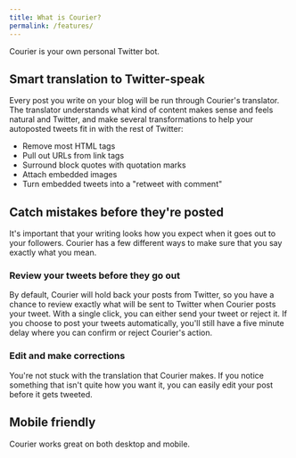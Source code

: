```yaml
---
title: What is Courier?
permalink: /features/
---
```


Courier is your own personal Twitter bot.

## Smart translation to Twitter-speak

Every post you write on your blog will be run through Courier's translator.
The translator understands what kind of content makes sense and feels natural and Twitter, and make several transformations to help your autoposted tweets fit in with the rest of Twitter:

* Remove most HTML tags
* Pull out URLs from link tags
* Surround block quotes with quotation marks
* Attach embedded images
* Turn embedded tweets into a "retweet with comment"

## Catch mistakes before they're posted

It's important that your writing looks how you expect when it goes out to your followers. Courier has a few different ways to make sure that you say exactly what you mean.

### Review your tweets before they go out

By default, Courier will hold back your posts from Twitter, so you have a chance to review exactly what will be sent to Twitter when Courier posts your tweet.
With a single click, you can either send your tweet or reject it.
If you choose to post your tweets automatically, you'll still have a five minute delay where you can confirm or reject Courier's action.

### Edit and make corrections

You're not stuck with the translation that Courier makes.
If you notice something that isn't quite how you want it, you can easily edit your post before it gets tweeted.

## Mobile friendly

Courier works great on both desktop and mobile.
